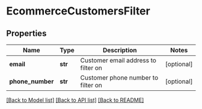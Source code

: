 # EcommerceCustomersFilter


## Properties
Name | Type | Description | Notes
------------ | ------------- | ------------- | -------------
**email** | **str** | Customer email address to filter on | [optional] 
**phone_number** | **str** | Customer phone number to filter on | [optional] 

[[Back to Model list]](../../README.md#documentation-for-models) [[Back to API list]](../../README.md#documentation-for-api-endpoints) [[Back to README]](../../README.md)


